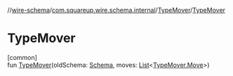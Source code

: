 //[wire-schema](../../../index.md)/[com.squareup.wire.schema.internal](../index.md)/[TypeMover](index.md)/[TypeMover](-type-mover.md)

# TypeMover

[common]\
fun [TypeMover](-type-mover.md)(oldSchema: [Schema](../../com.squareup.wire.schema/-schema/index.md), moves: [List](https://kotlinlang.org/api/latest/jvm/stdlib/kotlin.collections/-list/index.html)&lt;[TypeMover.Move](-move/index.md)&gt;)
